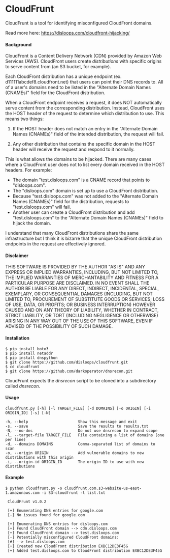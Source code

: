 # CloudFrunt

CloudFrunt is a tool for identifying misconfigured CloudFront domains.

Read more here: https://disloops.com/cloudfront-hijacking/

#### Background

CloudFront is a Content Delivery Network (CDN) provided by Amazon Web Services (AWS). CloudFront users create *distributions* with specific origins to serve content from (an S3 bucket, for example).

Each CloudFront distribution has a unique endpoint (ex. d111111abcdef8.cloudfront.net) that users can point their DNS records to. All of a user's domains need to be listed in the "Alternate Domain Names (CNAMEs)" field for the CloudFront distribution.

When a CloudFront endpoint receives a request, it does NOT automatically serve content from the corresponding distribution. Instead, CloudFront uses the HOST header of the request to determine which distribution to use. This means two things:

1. If the HOST header does not match an entry in the "Alternate Domain Names (CNAMEs)" field of the intended distribution, the request will fail.

2. Any other distribution that contains the specific domain in the HOST header will receive the request and respond to it normally.

This is what allows the domains to be hijacked. There are many cases where a CloudFront user does not to list every domain received in the HOST headers. For example:

* The domain "test.disloops.com" is a CNAME record that points to "disloops.com".
* The "disloops.com" domain is set up to use a CloudFront distribution.
* Because "test.disloops.com" was not added to the "Alternate Domain Names (CNAMEs)" field for the distribution, requests to "test.disloops.com" will fail.
* Another user can create a CloudFront distribution and add "test.disloops.com" to the "Alternate Domain Names (CNAMEs)" field to hijack the domain.

I understand that many CloudFront distributions share the same infrastructure but I think it is bizarre that the unique CloudFront distribution endpoints in the request are effectively ignored.

#### Disclaimer

THIS SOFTWARE IS PROVIDED BY THE AUTHOR "AS IS" AND ANY EXPRESS OR IMPLIED WARRANTIES, INCLUDING, BUT NOT LIMITED TO, THE IMPLIED WARRANTIES OF MERCHANTABILITY AND FITNESS FOR A PARTICULAR PURPOSE ARE DISCLAIMED. IN NO EVENT SHALL THE AUTHOR BE LIABLE FOR ANY DIRECT, INDIRECT, INCIDENTAL, SPECIAL, EXEMPLARY, OR CONSEQUENTIAL DAMAGES (INCLUDING, BUT NOT LIMITED TO, PROCUREMENT OF SUBSTITUTE GOODS OR SERVICES; LOSS OF USE, DATA, OR PROFITS; OR BUSINESS INTERRUPTION) HOWEVER CAUSED AND ON ANY THEORY OF LIABILITY, WHETHER IN CONTRACT, STRICT LIABILITY, OR TORT (INCLUDING NEGLIGENCE OR OTHERWISE) ARISING IN ANY WAY OUT OF THE USE OF THIS SOFTWARE, EVEN IF ADVISED OF THE POSSIBILITY OF SUCH DAMAGE.

#### Installation

```
$ pip install boto3
$ pip install netaddr
$ pip install dnspython
$ git clone https://github.com/disloops/cloudfrunt.git
$ cd cloudfrunt
$ git clone https://github.com/darkoperator/dnsrecon.git
```

CloudFrunt expects the *dnsrecon* script to be cloned into a subdirectory called *dnsrecon*.

#### Usage

```
cloudfrunt.py [-h] [-l TARGET_FILE] [-d DOMAINS] [-o ORIGIN] [-i ORIGIN_ID] [-s] [-N]

-h, --help                      Show this message and exit
-s, --save                      Save the results to results.txt
-N, --no-dns                    Do not use dnsrecon to expand scope
-l, --target-file TARGET_FILE   File containing a list of domains (one per line)
-d, --domains DOMAINS           Comma-separated list of domains to scan
-o, --origin ORIGIN             Add vulnerable domains to new distributions with this origin
-i, --origin-id ORIGIN_ID       The origin ID to use with new distributions
```

#### Example

```
$ python cloudfrunt.py -o cloudfrunt.com.s3-website-us-east-1.amazonaws.com -i S3-cloudfrunt -l list.txt

 CloudFrunt v1.0.2

 [+] Enumerating DNS entries for google.com
 [-] No issues found for google.com

 [+] Enumerating DNS entries for disloops.com
 [+] Found CloudFront domain --> cdn.disloops.com
 [+] Found CloudFront domain --> test.disloops.com
 [-] Potentially misconfigured CloudFront domains:
 [#] --> test.disloops.com
 [+] Created new CloudFront distribution EXBC12DE3F45G
 [+] Added test.disloops.com to CloudFront distribution EXBC12DE3F45G
```
